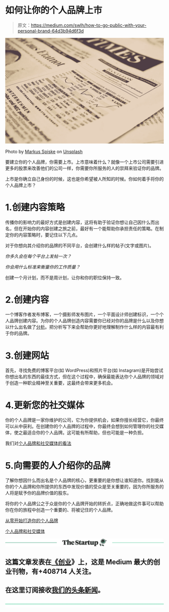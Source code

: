 # 如何让你的个人品牌上市

> 原文：<https://medium.com/swlh/how-to-go-public-with-your-personal-brand-64d3b94d6f3d>

![](img/6271aa48eaee0707cee05952f560e223.png)

Photo by [Markus Spiske](https://unsplash.com/photos/3Tf1J8q9bBA?utm_source=unsplash&utm_medium=referral&utm_content=creditCopyText) on [Unsplash](https://unsplash.com/search/photos/stock-market?utm_source=unsplash&utm_medium=referral&utm_content=creditCopyText)

要建立你的个人品牌，你需要上市。上市意味着什么？就像一个上市公司需要引进更多的股票来改善他们的公司一样，你需要你所服务的人的崇拜来验证你的品牌。

上市是你确立自己身份的时候，这也是你希望被人所知的时候。你如何着手将你的个人品牌上市？

# 1.创建内容策略

传播你的影响力的最好方式是创建内容，这将有助于验证你想让自己因什么而出名，但在开始你的内容创建之旅之前，最好有一个能帮助你承担责任的策略。在制定你的内容策略时，要记住以下几点。

对于你想向其介绍你的品牌的不同平台，会创建什么样的帖子(文字或图片)。

*你多久会在每个平台上发帖一次？*

*你会用什么标准来衡量你的工作质量？*

创建一个月计划，而不是周计划，让你和你的职位保持一致。

# 2.创建内容

一个博客作者发布博客，一个摄影师发布图片，一个平面设计师创建标识，一个个人品牌创建内容。为你的个人品牌创造内容需要你已经对你的品牌是什么以及你想以什么出名做了[分析](https://brandyourselftodeath.wordpress.com/2018/12/31/starting-your-personal-brand-from-scratch/)。把分析写下来会帮助你更好地理解制作什么样的内容最有利于你的品牌。

# 3.创建网站

首先，寻找免费的博客平台(如 WordPress)和照片平台(如 Instagram)是开始尝试你想出名的东西的最佳方式，但在这个过程中，确保最能表达你个人品牌的领域对于创造一种职业精神至关重要，这最终会带来更多机会。

# 4.更新您的社交媒体

你的个人品牌是一家你维护的公司，它为你提供机会，如果你擅长经营它，你最终可以从中获利。在创建你的个人品牌的过程中，你最终会想到如何管理你的社交媒体，使之最适合你的个人品牌。这可能有所帮助，但也可能是一种负担。

我们对[个人品牌和社交媒体的看法](https://brandyourselftodeath.wordpress.com/2018/11/23/personal-branding-and-social-media/)

# 5.向需要的人介绍你的品牌

了解你想因什么而出名是个人品牌的核心，更重要的是你想让谁知道你。找到能从你的个人品牌和你所提供的东西中发现价值的受众是至关重要的，因为你所服务的人将是赋予你的品牌价值的股东。

将你的个人品牌公之于众是你的个人品牌开始的转折点，正确地做这件事可以帮助你在你的旅程中创造一个重要的、将被记住的个人品牌。

[从零开始打造你的个人品牌](https://brandyourselftodeath.wordpress.com/2018/12/31/starting-your-personal-brand-from-scratch/)

[个人品牌和社交媒体](https://brandyourselftodeath.wordpress.com/2018/11/23/personal-branding-and-social-media/)

[![](img/308a8d84fb9b2fab43d66c117fcc4bb4.png)](https://medium.com/swlh)

## 这篇文章发表在[《创业](https://medium.com/swlh)》上，这是 Medium 最大的创业刊物，有+408714 人关注。

## 在这里订阅接收[我们的头条新闻](http://growthsupply.com/the-startup-newsletter/)。

[![](img/b0164736ea17a63403e660de5dedf91a.png)](https://medium.com/swlh)